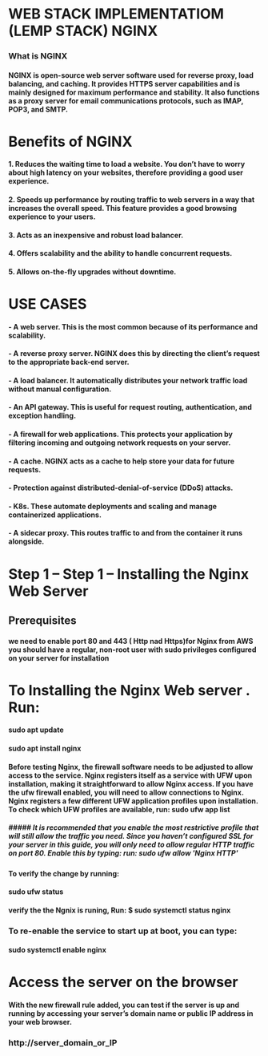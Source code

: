 
# WEB STACK IMPLEMENTATIOM (LEMP STACK) NGINX

### What is NGINX

#### NGINX is open-source web server software used for reverse proxy, load balancing, and caching. It provides HTTPS server capabilities and is mainly designed for maximum performance and stability. It also functions as a proxy server for email communications protocols, such as IMAP, POP3, and SMTP. 

# Benefits of NGINX

#### 1. Reduces the waiting time to load a website. You don’t have to worry about high latency on your websites, therefore providing a good user experience. 

#### 2. Speeds up performance by routing traffic to web servers in a way that increases the overall speed. This feature provides a good browsing experience to your users.

#### 3. Acts as an inexpensive and robust load balancer.

#### 4. Offers scalability and the ability to handle concurrent requests. 

#### 5. Allows on-the-fly upgrades without downtime.

#  USE CASES

####  - A web server. This is the most common because of its performance and scalability.

####  - A reverse proxy server. NGINX does this by directing the client’s request to the appropriate back-end server. 

####  - A load balancer. It automatically distributes your network traffic load without manual configuration.

####  - An API gateway. This is useful for request routing, authentication, and exception handling.

####  - A firewall for web applications. This protects your application by filtering incoming and outgoing network requests on your server.

####  - A cache. NGINX acts as a cache to help store your data for future requests.

####  - Protection against distributed-denial-of-service (DDoS) attacks.

####  - K8s. These automate deployments and scaling and manage containerized applications.

####  - A sidecar proxy. This routes traffic to and from the container it runs alongside.

# Step 1 – Step 1 – Installing the Nginx Web Server

## Prerequisites

####  we need  to enable port 80 and 443 ( Http nad Https)for Nginx from AWS you should have a regular, non-root user with sudo privileges configured on your server for installation  

# To Installing the Nginx Web server . Run:

#### sudo apt update

#### sudo apt install nginx
 
#### Before testing Nginx, the firewall software needs to be adjusted to allow access to the service. Nginx registers itself as a service with UFW upon installation, making it straightforward to allow Nginx access. If you have the ufw firewall enabled, you will need to allow connections to Nginx. Nginx registers a few different UFW application profiles upon installation. To check which UFW profiles are available, run: sudo ufw app list

##### ##### It is recommended that you enable the most restrictive profile that will still allow the traffic you need. Since you haven’t configured SSL for your server in this guide, you will only need to allow regular HTTP traffic on port 80. Enable this by typing: run:  sudo ufw allow 'Nginx HTTP'

#### To verify the change by running:

#### sudo ufw status

#### verify the the Ngnix is runing, Run: $ sudo systemctl status nginx

### To re-enable the service to start up at boot, you can type:

####  sudo systemctl enable nginx

# Access the server on the browser

####  With the new firewall rule added, you can test if the server is up and running by accessing your server’s domain name or public IP address in your web browser.

### http://server_domain_or_IP











